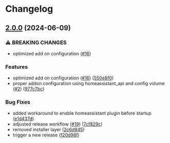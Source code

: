 # Changelog

## [2.0.0](https://github.com/t0bst4r/matterbridge-home-assistant-addon/compare/v1.0.0...v2.0.0) (2024-06-09)


### ⚠ BREAKING CHANGES

* optimized add on configuration ([#16](https://github.com/t0bst4r/matterbridge-home-assistant-addon/issues/16))

### Features

* optimized add on configuration ([#16](https://github.com/t0bst4r/matterbridge-home-assistant-addon/issues/16)) ([550e8f0](https://github.com/t0bst4r/matterbridge-home-assistant-addon/commit/550e8f082b35790dd66edecc4ea49f9a3ad94b98))
* proper addon configuration using homeassistant_api and config volume ([#2](https://github.com/t0bst4r/matterbridge-home-assistant-addon/issues/2)) ([977c7bc](https://github.com/t0bst4r/matterbridge-home-assistant-addon/commit/977c7bc7c453bb4694c7b849981eeb3cf3544bd7))


### Bug Fixes

* added workaround to enable homeassistant plugin before startup ([e1d437d](https://github.com/t0bst4r/matterbridge-home-assistant-addon/commit/e1d437df08eb0a6656409134e0a22b66f756d978))
* adjusted release workflow ([#19](https://github.com/t0bst4r/matterbridge-home-assistant-addon/issues/19)) ([7cf829c](https://github.com/t0bst4r/matterbridge-home-assistant-addon/commit/7cf829cff21848bb03a3d94f76754e7848fa3d25))
* removed installer layer ([2c6d845](https://github.com/t0bst4r/matterbridge-home-assistant-addon/commit/2c6d8452c8b82d8e3615f0c4f3c06e4e80ca5446))
* trigger a new release ([f20d98f](https://github.com/t0bst4r/matterbridge-home-assistant-addon/commit/f20d98fb69453d7183fb3eda28fc458ad25f0073))
